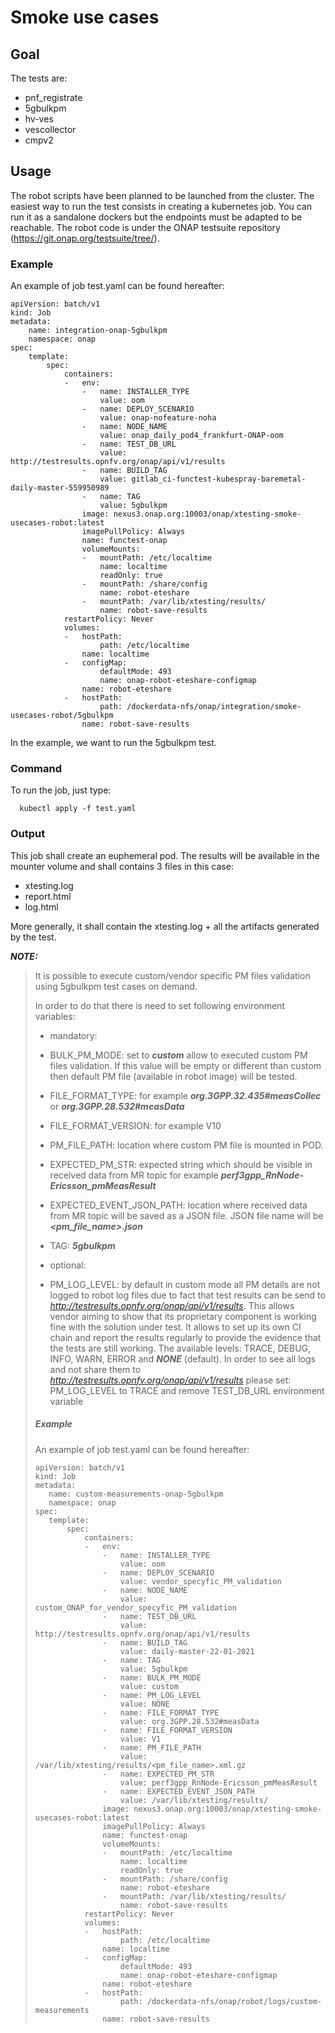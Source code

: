 # Smoke use cases

## Goal

The tests are:

- pnf_registrate
- 5gbulkpm
- hv-ves
- vescollector
- cmpv2

## Usage

The robot scripts have been planned to be launched from the cluster.
The easiest way to run the test consists in creating a kubernetes job.
You can run it as a sandalone dockers but the endpoints must be adapted
to be reachable.
The robot code is under the ONAP testsuite repository
(<https://git.onap.org/testsuite/tree/>).

### Example

An example of job test.yaml can be found hereafter:

```
apiVersion: batch/v1
kind: Job
metadata:
    name: integration-onap-5gbulkpm
    namespace: onap
spec:
    template:
        spec:
            containers:
            -   env:
                -   name: INSTALLER_TYPE
                    value: oom
                -   name: DEPLOY_SCENARIO
                    value: onap-nofeature-noha
                -   name: NODE_NAME
                    value: onap_daily_pod4_frankfurt-ONAP-oom
                -   name: TEST_DB_URL
                    value: http://testresults.opnfv.org/onap/api/v1/results
                -   name: BUILD_TAG
                    value: gitlab_ci-functest-kubespray-baremetal-daily-master-559950989
                -   name: TAG
                    value: 5gbulkpm
                image: nexus3.onap.org:10003/onap/xtesting-smoke-usecases-robot:latest
                imagePullPolicy: Always
                name: functest-onap
                volumeMounts:
                -   mountPath: /etc/localtime
                    name: localtime
                    readOnly: true
                -   mountPath: /share/config
                    name: robot-eteshare
                -   mountPath: /var/lib/xtesting/results/
                    name: robot-save-results
            restartPolicy: Never
            volumes:
            -   hostPath:
                    path: /etc/localtime
                name: localtime
            -   configMap:
                    defaultMode: 493
                    name: onap-robot-eteshare-configmap
                name: robot-eteshare
            -   hostPath:
                    path: /dockerdata-nfs/onap/integration/smoke-usecases-robot/5gbulkpm
                name: robot-save-results
```

In the example, we want to run the 5gbulkpm test.

### Command

To run the job, just type:

```
  kubectl apply -f test.yaml
```

### Output

This job shall create an euphemeral pod.
The results will be available in the mounter volume and shall contains 3 files in
this case:

- xtesting.log
- report.html
- log.html

More generally, it shall contain the xtesting.log + all the artifacts generated by
the test.

***NOTE:***

> It is possible to execute custom/vendor specific PM files validation using 5gbulkpm test cases on demand.
>
> In order to do that there is need to set following environment variables:
>
> - mandatory:
>
> - BULK_PM_MODE: set to ***custom*** allow to executed custom PM files validation. If this value will be empty or different than custom then default PM file (available in robot image) will be tested.
> - FILE_FORMAT_TYPE: for example ***org.3GPP.32.435#measCollec*** or ***org.3GPP.28.532#measData***
> - FILE_FORMAT_VERSION: for example V10
> - PM_FILE_PATH: location where custom PM file is mounted in POD.
> - EXPECTED_PM_STR: expected string which should be visible in received data from MR topic for example ***perf3gpp_RnNode-Ericsson_pmMeasResult***
> - EXPECTED_EVENT_JSON_PATH: location where received data from MR topic will be saved as a JSON file.
>   JSON file name will be ***&lt;pm_file_name>.json***
> - TAG: ***5gbulkpm***
>
> - optional:
>
> - PM_LOG_LEVEL: by default in custom mode all PM details are not logged to robot log files due to fact that test results
>   can be send to *<http://testresults.opnfv.org/onap/api/v1/results>*. 
>   This allows vendor aiming to show that its proprietary component is working fine with the solution under test. 
>   It allows to set up its own CI chain and report the results regularly to provide the evidence that the tests are still working.
>   The available levels: TRACE, DEBUG, INFO, WARN, ERROR and ***NONE*** (default).
>   In order to see all logs and not share them to *<http://testresults.opnfv.org/onap/api/v1/results>* please set:
>   PM_LOG_LEVEL to TRACE and remove TEST_DB_URL environment variable
>
> ##### Example
>
> An example of job test.yaml can be found hereafter:
>
> ```
> apiVersion: batch/v1
> kind: Job
> metadata:
>    name: custom-measurements-onap-5gbulkpm
>    namespace: onap
> spec:
>    template:
>        spec:
>            containers:
>            -   env:
>                -   name: INSTALLER_TYPE
>                    value: oom
>                -   name: DEPLOY_SCENARIO
>                    value: vendor_specyfic_PM_validation
>                -   name: NODE_NAME
>                    value: custom_ONAP_for_vendor_specyfic_PM_validation
>                -   name: TEST_DB_URL
>                    value: http://testresults.opnfv.org/onap/api/v1/results
>                -   name: BUILD_TAG
>                    value: daily-master-22-01-2021
>                -   name: TAG
>                    value: 5gbulkpm
>                -   name: BULK_PM_MODE
>                    value: custom
>                -   name: PM_LOG_LEVEL
>                    value: NONE
>                -   name: FILE_FORMAT_TYPE
>                    value: org.3GPP.28.532#measData
>                -   name: FILE_FORMAT_VERSION
>                    value: V1
>                -   name: PM_FILE_PATH
>                    value: /var/lib/xtesting/results/<pm_file_name>.xml.gz
>                -   name: EXPECTED_PM_STR
>                    value: perf3gpp_RnNode-Ericsson_pmMeasResult
>                -   name: EXPECTED_EVENT_JSON_PATH
>                    value: /var/lib/xtesting/results/
>                image: nexus3.onap.org:10003/onap/xtesting-smoke-usecases-robot:latest
>                imagePullPolicy: Always
>                name: functest-onap
>                volumeMounts:
>                -   mountPath: /etc/localtime
>                    name: localtime
>                    readOnly: true
>                -   mountPath: /share/config
>                    name: robot-eteshare
>                -   mountPath: /var/lib/xtesting/results/
>                    name: robot-save-results
>            restartPolicy: Never
>            volumes:
>            -   hostPath:
>                    path: /etc/localtime
>                name: localtime
>            -   configMap:
>                    defaultMode: 493
>                    name: onap-robot-eteshare-configmap
>                name: robot-eteshare
>            -   hostPath:
>                    path: /dockerdata-nfs/onap/robot/logs/custom-measurements
>                name: robot-save-results
> ```
